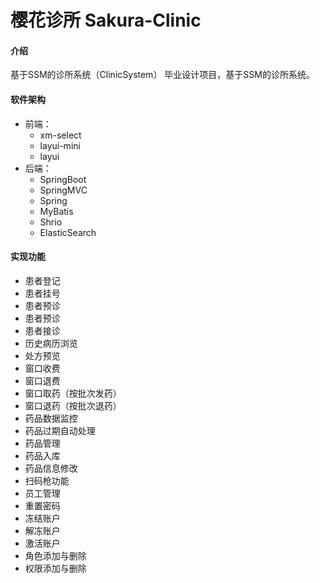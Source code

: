 # 樱花诊所 Sakura-Clinic

#### 介绍
基于SSM的诊所系统（ClinicSystem）
毕业设计项目，基于SSM的诊所系统。

#### 软件架构
- 前端：
    - xm-select
    - layui-mini
    - layui
- 后端：
    - SpringBoot
    - SpringMVC
    - Spring
    - MyBatis
    - Shrio
    - ElasticSearch


#### 实现功能

- 患者登记
- 患者挂号
- 患者预诊
- 患者预诊
- 患者接诊
- 历史病历浏览
- 处方预览
- 窗口收费
- 窗口退费
- 窗口取药（按批次发药）
- 窗口退药（按批次退药）
- 药品数据监控
- 药品过期自动处理
- 药品管理
- 药品入库
- 药品信息修改
- 扫码枪功能
- 员工管理
- 重置密码
- 冻结账户
- 解冻账户
- 激活账户
- 角色添加与删除
- 权限添加与删除 

